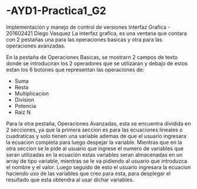 # -AYD1-Practica1_G2
Implementación y manejo de control de versiones
Interfaz Grafica - 201602421 Diego Vasquez
La interfaz grafica, es una ventana que contara con 2 pestañas una para las operaciones basicas y otra para las operaciones avanzadas.

En la pestaña de Operaciones Basicas, se mostrarn 2 campos de texto donde se introduciran los 2 operadores que se utilizaran y debajo de estos estan los 6 botones que representan las operaciones de:

- Suma
- Resta
- Multiplicacion
- Division
- Potencia
- Raiz N

Para la otra pestaña, Operaciones Avanzadas, esta se encuentra dividida en 2 secciones, ya que la primera seccion es para las ecuaciones lineales o cuadraticas y solo tienen una variable ademas de que el usuario ingresara la ecuacion completa para luego despejar la variable. Mientras que en la otra seccion se le pide al usuario que ingrese el numero de variables que seran utilizadas en la ecuación estas variables seran almacenadas en un array de tipo variable, mientras se le va pidiendo al usuario que introduzca el nombre y el valor. Luego seguido de esto el usuario ingresara la ecuacion haciendo uso de las variables que creo para esta, para desplegar el resultado que esta obtendra al usar dichar variables.
